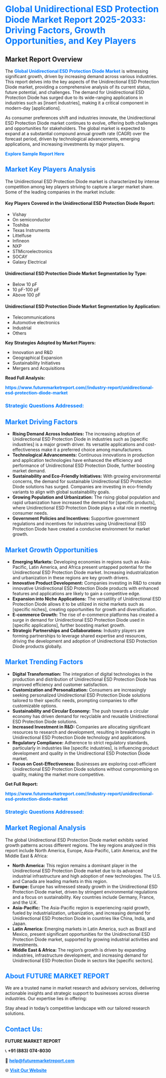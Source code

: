 <h1 style="color: #007BFF;">Global Unidirectional ESD Protection Diode Market Report 2025-2033: Driving Factors, Growth Opportunities, and Key Players</h1>

<section id="overview">
<h2>Market Report Overview</h2>
<p>The <a href="https://www.futuremarketreport.com//industry-report/unidirectional-esd-protection-diode-market" style="color: #007BFF; text-decoration: none;"><strong>Global Unidirectional ESD Protection Diode Market</strong></a> is witnessing significant growth, driven by increasing demand across various industries. This report delves into the key aspects of the Unidirectional ESD Protection Diode market, providing a comprehensive analysis of its current status, future potential, and challenges. The demand for Unidirectional ESD Protection Diode has surged due to its wide-ranging applications in industries such as [insert industries], making it a critical component in modern-day [applications].</p>
<p>As consumer preferences shift and industries innovate, the Unidirectional ESD Protection Diode market continues to evolve, offering both challenges and opportunities for stakeholders. The global market is expected to expand at a substantial compound annual growth rate (CAGR) over the forecast period, driven by technological advancements, emerging applications, and increasing investments by major players.</p>
</section>

<section id="overview">
<p><a href="https://www.futuremarketreport.com//request-sample/reportId=53038" style="color: #007BFF; text-decoration: none;"><strong>Explore Sample Report Here</strong></a></p>
</section>

<section id="key-players">
<h2 style="color: #007BFF;">Market Key Players Analysis</h2>
<p>The Unidirectional ESD Protection Diode market is characterized by intense competition among key players striving to capture a larger market share. Some of the leading companies in the market include:</p>
<h4>Key Players Covered in the Unidirectional ESD Protection Diode Report:</h4>
<ul><li>Vishay</li><li>On semiconductor</li><li>Toshiba</li><li>Texas Instruments</li><li>Littelfuse</li><li>Infineon</li><li>NXP</li><li>STMicroelectronics</li><li>SOCAY</li><li>Galaxy Electrical</li></ul>
<h4>Unidirectional ESD Protection Diode Market Segmentation by Type:</h4>
<ul><li>Below 10 pF</li><li>10 pF-100 pF</li><li>Above 100 pF</li></ul>

<h4>Unidirectional ESD Protection Diode Market Segmentation by Application:</h4>
<ul><li>Telecommunications</li><li>Automotive electronics</li><li>Industrial</li><li>Others</li></ul>
<p><strong>Key Strategies Adopted by Market Players:</strong></p>
<ul>
<li>Innovation and R&D</li>
<li>Geographical Expansion</li>
<li>Sustainability Initiatives</li>
<li>Mergers and Acquisitions</li>
</ul>
</section>

<section>
<p><strong>Read Full Analysis: </strong></p><a href="https://www.futuremarketreport.com//industry-report/unidirectional-esd-protection-diode-market" style="color: #007BFF; text-decoration: none;"><strong>https://www.futuremarketreport.com//industry-report/unidirectional-esd-protection-diode-market</strong></a>
<h3 style="color: #007BFF;">Strategic Questions Addressed:</h3>
</section>

<section id="driving-factors">
<h2 style="color: #007BFF;">Market Driving Factors</h2>
<ul>
<li><strong>Rising Demand Across Industries:</strong> The increasing adoption of Unidirectional ESD Protection Diode in industries such as [specific industries] is a major growth driver. Its versatile applications and cost-effectiveness make it a preferred choice among manufacturers.</li>
<li><strong>Technological Advancements:</strong> Continuous innovations in production and application technologies have enhanced the efficiency and performance of Unidirectional ESD Protection Diode, further boosting market demand.</li>
<li><strong>Sustainability and Eco-Friendly Initiatives:</strong> With growing environmental concerns, the demand for sustainable Unidirectional ESD Protection Diode solutions has surged. Companies are investing in eco-friendly variants to align with global sustainability goals.</li>
<li><strong>Growing Population and Urbanization:</strong> The rising global population and rapid urbanization have increased the demand for [specific products], where Unidirectional ESD Protection Diode plays a vital role in meeting consumer needs.</li>
<li><strong>Government Policies and Incentives:</strong> Supportive government regulations and incentives for industries using Unidirectional ESD Protection Diode have created a conducive environment for market growth.</li>
</ul>
</section>

<section id="growth-opportunities">
<h2 style="color: #007BFF;">Market Growth Opportunities</h2>
<ul>
<li><strong>Emerging Markets:</strong> Developing economies in regions such as Asia-Pacific, Latin America, and Africa present untapped potential for the Unidirectional ESD Protection Diode market. Increasing industrialization and urbanization in these regions are key growth drivers.</li>
<li><strong>Innovative Product Development:</strong> Companies investing in R&D to create innovative Unidirectional ESD Protection Diode products with enhanced features and applications are likely to gain a competitive edge.</li>
<li><strong>Expansion into Niche Applications:</strong> The versatility of Unidirectional ESD Protection Diode allows it to be utilized in niche markets such as [specific niches], creating opportunities for growth and diversification.</li>
<li><strong>E-commerce Growth:</strong> The rise of e-commerce platforms has created a surge in demand for Unidirectional ESD Protection Diode used in [specific applications], further boosting market growth.</li>
<li><strong>Strategic Partnerships and Collaborations:</strong> Industry players are forming partnerships to leverage shared expertise and resources, driving the development and adoption of Unidirectional ESD Protection Diode products globally.</li>
</ul>
</section>

<section id="trending-factors">
<h2 style="color: #007BFF;">Market Trending Factors</h2>
<ul>
<li><strong>Digital Transformation:</strong> The integration of digital technologies in the production and distribution of Unidirectional ESD Protection Diode has improved efficiency and customer satisfaction.</li>
<li><strong>Customization and Personalization:</strong> Consumers are increasingly seeking personalized Unidirectional ESD Protection Diode solutions tailored to their specific needs, prompting companies to offer customizable options.</li>
<li><strong>Sustainability and Circular Economy:</strong> The push towards a circular economy has driven demand for recyclable and reusable Unidirectional ESD Protection Diode solutions.</li>
<li><strong>Increased Investment in R&D:</strong> Companies are allocating significant resources to research and development, resulting in breakthroughs in Unidirectional ESD Protection Diode technology and applications.</li>
<li><strong>Regulatory Compliance:</strong> Adherence to strict regulatory standards, particularly in industries like [specific industries], is influencing product development and quality in the Unidirectional ESD Protection Diode market.</li>
<li><strong>Focus on Cost-Effectiveness:</strong> Businesses are exploring cost-efficient Unidirectional ESD Protection Diode solutions without compromising on quality, making the market more competitive.</li>
</ul>
</section>

<section>
<p><strong>Get Full Report: </strong></p><a href="https://www.futuremarketreport.com//industry-report/unidirectional-esd-protection-diode-market" style="color: #007BFF; text-decoration: none;"><strong>https://www.futuremarketreport.com//industry-report/unidirectional-esd-protection-diode-market</strong></a>
<h3 style="color: #007BFF;">Strategic Questions Addressed:</h3>
</section>


<section id="regional-analysis">
<h2 style="color: #007BFF;">Market Regional Analysis</h2>
<p>The global Unidirectional ESD Protection Diode market exhibits varied growth patterns across different regions. The key regions analyzed in this report include North America, Europe, Asia-Pacific, Latin America, and the Middle East & Africa:</p>
<ul>
<li><strong>North America:</strong> This region remains a dominant player in the Unidirectional ESD Protection Diode market due to its advanced industrial infrastructure and high adoption of new technologies. The U.S. and Canada are leading markets in this region.</li>
<li><strong>Europe:</strong> Europe has witnessed steady growth in the Unidirectional ESD Protection Diode market, driven by stringent environmental regulations and a focus on sustainability. Key countries include Germany, France, and the U.K.</li>
<li><strong>Asia-Pacific:</strong> The Asia-Pacific region is experiencing rapid growth, fueled by industrialization, urbanization, and increasing demand for Unidirectional ESD Protection Diode in countries like China, India, and Japan.</li>
<li><strong>Latin America:</strong> Emerging markets in Latin America, such as Brazil and Mexico, present significant opportunities for the Unidirectional ESD Protection Diode market, supported by growing industrial activities and investments.</li>
<li><strong>Middle East & Africa:</strong> The region’s growth is driven by expanding industries, infrastructure development, and increasing demand for Unidirectional ESD Protection Diode in sectors like [specific sectors].</li>
</ul>
</section>

<footer>
<h2 style="color: #007BFF;">About FUTURE MARKET REPORT</h2>
<p>We are a trusted name in market research and advisory services, delivering actionable insights and strategic support to businesses across diverse industries. Our expertise lies in offering:</p>

<p>Stay ahead in today’s competitive landscape with our tailored research solutions.</p>

<h2 style="color: #007BFF;">Contact Us:</h2>
<p><strong>FUTURE MARKET REPORT</strong></p>
<p>📞 <strong>+91 (883) 074-8030</strong></p>
<p>📧 <strong><a href="mailto:help@futuremarketreport.com" style="color: #007BFF;">help@futuremarketreport.com</a></strong></p>
<p>🌐 <strong><a href="https://www.futuremarketreport.com/" style="color: #007BFF;">Visit Our Website</a></strong></p>
</footer>